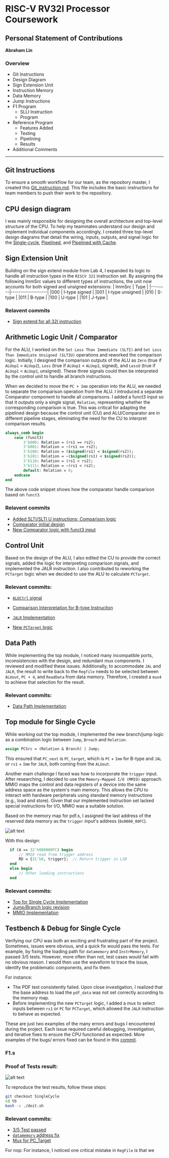 # RISC-V RV32I Processor Coursework

## Personal Statement of Contributions

**Abraham Lin**

### Overview

- Git Instructions
- Design Diagram
- Sign Extension Unit
- Instruction Memory
- Data Memory
- Jump Instructions
- F1 Program
  - SLLI Instruction
  - Program
- Reference Program
  - Features Added
  - Testing
  - Pipelining
  - Results
- Additional Comments

---
## Git Instructions
To ensure a smooth workflow for our team, as the repository master, I created this [Git_instruction.md](/IAC-Team-12/Git_instructions.md). This file includes the basic instructions for team members to push their work to the repository.

## CPU design diagram
I was mainly responsible for designing the overall architecture and top-level structure of the CPU. To help my teammates understand our design and implement individual components accordingly, I created three top-level design diagrams that detail the wiring, inputs, outputs, and signal logic for the [Single-cycle](/IAC-Team-12/images/RISCVsingle_cycle_final.png), [Pipelined](/IAC-Team-12/images/RISCV_pipelined_hazard_final.png), and [Pipelined with Cache](/IAC-Team-12/images/RISCV_pipelined_cache_final.png).

## Sign Extension Unit
Building on the sign extend module from Lab 4, I expanded its logic to handle all instruction types in the `RISCV 32I` instruction set. By assigning the following ImmSrc values to different types of instructions, the unit now accounts for both signed and unsigned extensions:
| ImmSrc | Type             |
|--------|------------------|
|000     | I-type signed    |
|001     | I-type unsigned  |
|010     | S-type           |
|011     | B-type           |
|100     | U-type           |
|101     | J-type           |

### Relavent commits
- [Sign extend for all 32I instruction](https://github.com/Abeeekoala/IAC-Team-12/commit/877a310d032e2fc0b94aab24850477324624b92e#diff-a28e30ae4cad19732102578375f8939620ba125c881f050ec0501424f7a73b0aL16)
## Arithmetic Logic Unit / Comparator

For the ALU, I worked on the `Set Less Than Immediate (SLTI)` and `Set Less Than Immediate Unsigned (SLTIU)` operations and reworked the comparison logic. Initially, I designed the comparison outputs of the ALU as `Zero` (true if `ALUop1` = `ALUop2`), `Less` (true if `ALUop1` < `ALUop2`, signed), and `LessU` (true if `ALUop1` < `ALUop2`, unsigned). These three signals could then be interpreted by the control unit to handle all branch instructions.

When we decided to move the `PC + Imm` operation into the ALU, we needed to separate the comparison operation from the ALU. I introduced a separate Comparator component to handle all comparisons. I added a funct3 input so that it outputs only a single signal, `Relation`, representing whether the corresponding comparison is true. This was critical for adapting the pipelined design because the control unit (CU) and ALU/Comparator are in different pipeline stages, eliminating the need for the CU to interpret comparison results.

```SystemVerilog
always_comb begin
    case (funct3)
        3'b000: Relation = (rs1 == rs2);
        3'b001: Relation = ~(rs1 == rs2);
        3'b100: Relation = ($signed(rs1) < $signed(rs2));
        3'b101: Relation = ~($signed(rs1) < $signed(rs2));
        3'b110: Relation = (rs1 < rs2);
        3'b111: Relation = ~(rs1 < rs2);
        default: Relation = 0;
    endcase
end
```
The above code snippet shows how the comparator handle comparison based on `funct3`.
### Relavent commits
- [Added SLTI/SLTI U instructions; Comparison logic](https://github.com/Abeeekoala/IAC-Team-12/commit/62b34422980566354b90ddf21d19ce2b20ec6bbb#diff-73e85aef537eb0410e90d7b7ef538e7244f12d7d0bd9b8063e2d57ff2c80554b) 
- [Comparator initial design](https://github.com/Abeeekoala/IAC-Team-12/commit/01dacff5090e9f0ca77a48c43ef18c4d8aeccb0a#diff-7beba9f39da0b99d0fee641d5dacb8625b8e9f476d9715df43c29c8b73c3b5f6)
- [New Comparator logic with funct3 input](https://github.com/Abeeekoala/IAC-Team-12/commit/7296d792b20b9bce0a2376c0898651cc3a152e24#diff-7beba9f39da0b99d0fee641d5dacb8625b8e9f476d9715df43c29c8b73c3b5f6)

## Control Unit

Based on the design of the ALU, I also edited the CU to provide the correct signals, added the logic for interpreting comparison signals, and implemented the JALR instruction. I also contributed to reworking the `PCTarget` logic when we decided to use the ALU to calculate `PCTarget`.

### Relevant commits:
- [`ALUCtrl` signal](https://github.com/Abeeekoala/IAC-Team-12/commit/507d855c32e7a17ac7a02e46fa5d246e54120015#diff-d05ca95733e91d82993ae4ed81385aad0268f17447161b3f4dde7d3301b66353)

- [Comparison Interpretation for B-type Instruciton](https://github.com/Abeeekoala/IAC-Team-12/commit/62b34422980566354b90ddf21d19ce2b20ec6bbb#diff-d05ca95733e91d82993ae4ed81385aad0268f17447161b3f4dde7d3301b66353)

- [`JALR` Implementation](https://github.com/Abeeekoala/IAC-Team-12/commit/18c607f5d8e45990e6d4c1f9157ab84f7f2738b4#diff-d05ca95733e91d82993ae4ed81385aad0268f17447161b3f4dde7d3301b66353)

- [New `PCTarget` logic](https://github.com/Abeeekoala/IAC-Team-12/commit/55db9d01f8f7fb1c374e4ff72370abfdc7073627#diff-d05ca95733e91d82993ae4ed81385aad0268f17447161b3f4dde7d3301b66353)

## Data Path
While implementing the top module, I noticed many incompatible ports, inconsistencies with the design, and redundant mux components. I reviewed and modified these issues. Additionally, to accommodate `JAL` and `JALR`, the result to write back to the `Regfile` needs to be selected between `ALUout`, `PC + 4`, and `ReadData` from data memory. Therefore, I created a `mux4` to achieve that selection for the result.


### Relevant commits:
- [Data Path Implementation](https://github.com/Abeeekoala/IAC-Team-12/commit/585189af39263745860202220ffb74244db97ad1#diff-46d86a067fcb3a7a8d4961f6d2c8e70d7ee3c0a78858ac447080eae4b0c1d2b6)

## Top module for Single Cycle
While working out the top module, I implemented the new branch/jump logic as a combination logic between `Jump`, `Brnach` and `Relation`.

```SystemVerilog
assign PCSrc = (Relation & Branch) | Jump;
```
This ensured that `PC_next` is `PC_target`, which is `PC` + `Imm` for B-type and `JAL` or  `rs1` + `Imm` for `JALR`, both coming from the `ALUout`.


Another main challenge I faced was how to incorporate the `trigger` input. After researching, I decided to use the `Memory-Mapped I/O (MMIO)` approach. MMIO maps the control and data registers of a device into the same address space as the system's main memory. This allows the CPU to interact with hardware peripherals using standard memory instructions (e.g., load and store). Given that our implemented instruction set lacked special instructions for I/O, MMIO was a suitable solution.

Based on the memory map for pdf.s, I assigned the last address of the reserved data memory as the `trigger` input's address (`0x0000_00FC`).

![alt text](/IAC-Team-12/tb/reference/images/memory_map.jpg)

With this design:
```SystemVerilog
  if (A == 32'h000000FC) begin
      // MMIO read from trigger address
      RD = {31'b0, trigger};  // Return trigger in LSB
  end 
  else begin
      // Other loading instructions
  end
```
### Relevant commits:
- [Top for Single Cycle Implementation](https://github.com/Abeeekoala/IAC-Team-12/commit/d2ca54468bea576d5a7a01339a7816cab249d6bc#diff-53e28811152d51ade1779d42a8606112657e2c709b8e3920211cecb9d7ee6aa0)
- [Jump/Branch logic revision](https://github.com/Abeeekoala/IAC-Team-12/commit/7296d792b20b9bce0a2376c0898651cc3a152e24#diff-53e28811152d51ade1779d42a8606112657e2c709b8e3920211cecb9d7ee6aa0R35)
- [MMIO Implementation](https://github.com/Abeeekoala/IAC-Team-12/commit/2d5bc19b69f77c52fd95d66d69022e7940cdab2c#diff-6486d49c49cf72715552f0e2d16e6d326775647295646c98203524c297ee2acd)

## Testbench & Debug for Single Cycle

Verifying our CPU was both an exciting and frustrating part of the project. Sometimes, issues were obvious, and a quick fix would pass the tests. For example, by fixing the loading path for `datamemory` and `InstrMemory`, I passed 3/5 tests. However, more often than not, test cases would fail with no obvious reason. I would then use the waveform to trace the issue, identify the problematic components, and fix them.

For instance:

- The PDF test consistently failed. Upon close investigation, I realized that the base address to load the `pdf_data` was not set correctly according to the memory map.
- Before implementing the new `PCTarget` logic, I added a mux to select inputs between `rs1` or `PC` for `PCTarget`, which allowed the `JALR` instruction to behave as expected.

These are just two examples of the many errors and bugs I encountered during the project. Each issue required careful debugging, investigation, and iterative fixes to ensure the CPU functioned as expected. More examples of the bugs/ errors fixed can be found in this [commit](https://github.com/Abeeekoala/IAC-Team-12/commit/52ca8fb5fd7e75723d944415bbf97a599b7b1d56).

### F1.s

### Proof of Tests result:
![alt text](/IAC-Team-12/images/Single_cycle_tests_passed.png)

To reproduce the test results, follow these steps:

```bash
git checkout SingleCycle
cd tb
bash -x ./doit.sh
```
### Relevant commits:
- [3/5 Test passed](https://github.com/Abeeekoala/IAC-Team-12/commit/d392764c75df145b6d9c0545c748555a5105d4ef)
- [`datamemory` address fix](https://github.com/Abeeekoala/IAC-Team-12/commit/7fb178f045a6d8a4795626779db6b037de45ecc8)
- [Mux for PC_Target](https://github.com/Abeeekoala/IAC-Team-12/commit/18c607f5d8e45990e6d4c1f9157ab84f7f2738b4#diff-658b1871d775cef76c9d49597837e74842c2b356e6888e095fcd7a0b8ae49d23R26)


For nop: For instance, I noticed one critical mistake in `RegFile` is that we 